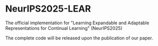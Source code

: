 # NeurIPS2025-LEAR
The official implementation for "Learning Expandable and Adaptable Representations for Continual Learning" (NeurIPS2025) 

The complete code will be released upon the publication of our paper.
